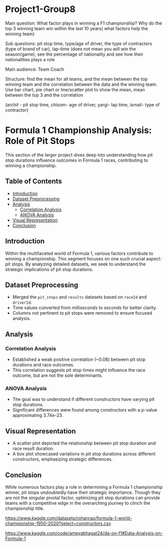 # Project1-Group8

Main question:
What factor plays in winning a F1 championship? Why do the top 3 winning team win within the last 10 years( what factors help the winning team)

Sub questions: pit stop time, type/age of driver, the type of contractors (type of brand of car), lap-time (does not mean you will win the season/game), see the percentage of nationality and see how their nationalities plays a role

Main audience: Team Coach

Structure: find the mean for all teams, and the mean between the top winning team and the correlation between the data and the winning team. Use bar chart, pie chart or line/scatter plot to show the mean, mean between the top 3 and the correlation

(archit - pit stop time, chisom- age of driver, yargi- lap time, ismail- type of contractor)

# Formula 1 Championship Analysis: Role of Pit Stops

This section of the larger project dives deep into understanding how pit stop durations influence outcomes in Formula 1 races, contributing to winning a championship.

## Table of Contents
- [Introduction](#introduction)
- [Dataset Preprocessing](#dataset-preprocessing)
- [Analysis](#analysis)
  - [Correlation Analysis](#correlation-analysis)
  - [ANOVA Analysis](#anova-analysis)
- [Visual Representation](#visual-representation)
- [Conclusion](#conclusion)

## Introduction

Within the multifaceted world of Formula 1, various factors contribute to winning a championship. This segment focuses on one such crucial aspect: pit stops. By analyzing detailed datasets, we seek to understand the strategic implications of pit stop durations.

## Dataset Preprocessing

- Merged the `pit_stops` and `results` datasets based on `raceId` and `driverId`.
- Time values converted from milliseconds to seconds for better clarity.
- Columns not pertinent to pit stops were removed to ensure focused analysis.

## Analysis

### Correlation Analysis

- Established a weak positive correlation (~0.08) between pit stop durations and race outcomes. 
- This correlation suggests pit stop times might influence the race outcome, but are not the sole determinants.

### ANOVA Analysis

- The goal was to understand if different constructors have varying pit stop durations.
- Significant differences were found among constructors with a p-value approximating 3.74e-23.

## Visual Representation

- A scatter plot depicted the relationship between pit stop duration and race result duration.
- A box plot showcased variations in pit stop durations across different constructors, emphasizing strategic differences.

## Conclusion

While numerous factors play a role in determining a Formula 1 championship winner, pit stops undoubtedly have their strategic importance. Though they are not the singular pivotal factor, optimizing pit stop durations can provide teams with a competitive edge in the overarching journey to clinch the championship title.


https://www.kaggle.com/datasets/rohanrao/formula-1-world-championship-1950-2020?select=constructors.csv

https://www.kaggle.com/code/ameyabhagat24/da-on-f1#Data-Analysis-on-Formula-1

